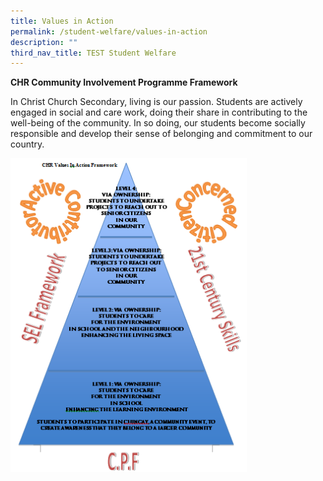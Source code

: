 ```yaml
---
title: Values in Action
permalink: /student-welfare/values-in-action
description: ""
third_nav_title: TEST Student Welfare
---
```


**CHR Community Involvement Programme Framework**

In Christ Church Secondary, living is our passion. Students are actively engaged in social and care work, doing their share in contributing to the well-being of the community. In so doing, our students become socially responsible and develop their sense of belonging and commitment to our country.


<img src="/images/VIA.png" 
     style="width:75%">
